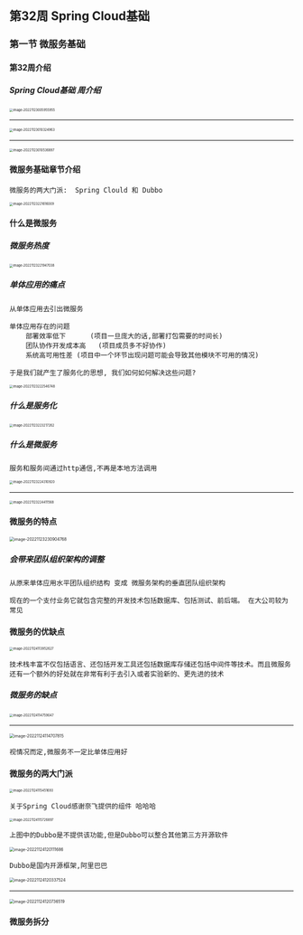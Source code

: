 ## 第32周 Spring Cloud基础

### 第一节 微服务基础

#### 第32周介绍

##### Spring Cloud基础 周介绍

<img src="C:\Users\w1216\AppData\Roaming\Typora\typora-user-images\image-20221123005955955.png" alt="image-20221123005955955" style="zoom:40%;" />

 <hr>

<img src="C:\Users\w1216\AppData\Roaming\Typora\typora-user-images\image-20221123010324963.png" alt="image-20221123010324963" style="zoom:40%;" />

<hr>

<img src="C:\Users\w1216\AppData\Roaming\Typora\typora-user-images\image-20221123010536897.png" alt="image-20221123010536897" style="zoom:40%;" />

#### 微服务基础章节介绍

```
微服务的两大门派:  Spring Clould 和 Dubbo
```

<img src="C:\Users\w1216\AppData\Roaming\Typora\typora-user-images\image-20221123221616009.png" alt="image-20221123221616009" style="zoom:40%;" />



#### 什么是微服务

##### 微服务热度

<img src="C:\Users\w1216\AppData\Roaming\Typora\typora-user-images\image-20221123221947038.png" alt="image-20221123221947038" style="zoom:40%;" />

##### 单体应用的痛点

```
从单体应用去引出微服务

单体应用存在的问题
	部署效率低下		(项目一旦庞大的话,部署打包需要的时间长)
	团队协作开发成本高	(项目成员多不好协作)
	系统高可用性差	(项目中一个环节出现问题可能会导致其他模块不可用的情况)
	
于是我们就产生了服务化的思想, 我们如何如何解决这些问题?
```

<img src="C:\Users\w1216\AppData\Roaming\Typora\typora-user-images\image-20221123222546748.png" alt="image-20221123222546748" style="zoom:40%;" />

##### 什么是服务化

<img src="C:\Users\w1216\AppData\Roaming\Typora\typora-user-images\image-20221123223217262.png" alt="image-20221123223217262" style="zoom:40%;" />

##### 什么是微服务

```
服务和服务间通过http通信,不再是本地方法调用
```

<img src="C:\Users\w1216\AppData\Roaming\Typora\typora-user-images\image-20221123224310920.png" alt="image-20221123224310920" style="zoom:40%;" />

<hr>

<img src="C:\Users\w1216\AppData\Roaming\Typora\typora-user-images\image-20221123224411568.png" alt="image-20221123224411568" style="zoom:40%;" />

#### 微服务的特点

<img src="C:\Users\w1216\AppData\Roaming\Typora\typora-user-images\image-20221123230904768.png" alt="image-20221123230904768" style="zoom:50%;" />



##### 会带来团队组织架构的调整

```
从原来单体应用水平团队组织结构 变成 微服务架构的垂直团队组织架构

现在的一个支付业务它就包含完整的开发技术包括数据库、包括测试、前后端。 在大公司较为常见
```



#### 微服务的优缺点

<img src="C:\Users\w1216\AppData\Roaming\Typora\typora-user-images\image-20221124113952627.png" alt="image-20221124113952627" style="zoom:40%;" />

```
技术栈丰富不仅包括语言、还包括开发工具还包括数据库存储还包括中间件等技术。而且微服务还有一个额外的好处就在非常有利于去引入或者实验新的、更先进的技术
```

##### 微服务的缺点

<img src="C:\Users\w1216\AppData\Roaming\Typora\typora-user-images\image-20221124114759047.png" alt="image-20221124114759047" style="zoom:40%;" />

<hr>

<img src="C:\Users\w1216\AppData\Roaming\Typora\typora-user-images\image-20221124114707815.png" alt="image-20221124114707815" style="zoom:50%;" />

```
视情况而定,微服务不一定比单体应用好
```



#### 微服务的两大门派

<img src="C:\Users\w1216\AppData\Roaming\Typora\typora-user-images\image-20221124115451693.png" alt="image-20221124115451693" style="zoom:40%;" />

```
关于Spring Cloud感谢奈飞提供的组件 哈哈哈
```

<img src="C:\Users\w1216\AppData\Roaming\Typora\typora-user-images\image-20221124115726897.png" alt="image-20221124115726897" style="zoom:40%;" />

```
上图中的Dubbo是不提供该功能,但是Dubbo可以整合其他第三方开源软件
```

<img src="C:\Users\w1216\AppData\Roaming\Typora\typora-user-images\image-20221124120111686.png" alt="image-20221124120111686" style="zoom:50%;" />

```
Dubbo是国内开源框架,阿里巴巴
```

<img src="C:\Users\w1216\AppData\Roaming\Typora\typora-user-images\image-20221124120337524.png" alt="image-20221124120337524" style="zoom:50%;" />

<hr>

<img src="C:\Users\w1216\AppData\Roaming\Typora\typora-user-images\image-20221124120736519.png" alt="image-20221124120736519" style="zoom:50%;" />



#### 微服务拆分





